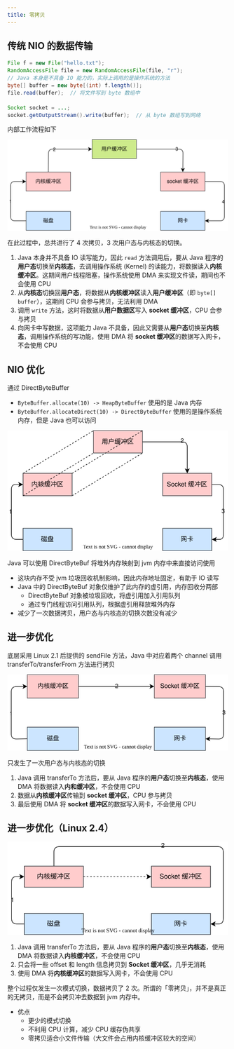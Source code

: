 ```yaml
---
title: 零拷贝
---
```


## 传统 NIO 的数据传输

```java
File f = new File("hello.txt");
RandomAccessFile file = new RandomAccessFile(file, "r");
// Java 本身是不具备 IO 能力的，实际上调用的是操作系统的方法
byte[] buffer = new byte[(int) f.length()];
file.read(buffer);  // 将文件写到 byte 数组中

Socket socket = ...;
socket.getOutputStream().write(buffer);  // 从 byte 数组写到网络
```
内部工作流程如下

![](./assets/zero_copy_00.svg)

在此过程中，总共进行了 4 次拷贝，3 次用户态与内核态的切换。

1. Java 本身并不具备 IO 读写能力，因此 `read` 方法调用后，要从 Java 程序的**用户态**切换至**内核态**，去调用操作系统 (Kernel) 的读能力，将数据读入**内核缓冲区**。这期间用户线程阻塞，操作系统使用 DMA 来实现文件读，期间也不会使用 CPU
2. 从**内核态**切换回**用户态**，将数据从**内核缓冲区**读入**用户缓冲区**（即 `byte[] buffer`），这期间 CPU 会参与拷贝，无法利用 DMA
3. 调用 `write` 方法，这时将数据从**用户数据区**写入 **socket 缓冲区**，CPU 会参与拷贝
4. 向网卡中写数据，这项能力 Java 不具备，因此又需要从**用户态**切换至**内核态**，调用操作系统的写功能，使用 DMA 将 **socket 缓冲区**的数据写入网卡，不会使用 CPU

## NIO 优化

通过 DirectByteBuffer

- `ByteBuffer.allocate(10) -> HeapByteBuffer` 使用的是 Java 内存
- `ByteBuffer.allocateDirect(10) -> DirectByteBuffer` 使用的是操作系统内存，但是 Java 也可以访问

![](./assets/zero_copy_01.svg)

Java 可以使用 DirectByteBuf 将堆外内存映射到 jvm 内存中来直接访问使用

- 这块内存不受 jvm 垃圾回收机制影响，因此内存地址固定，有助于 IO 读写
- Java 中的 DirectByteBuf 对象仅维护了此内存的虚引用，内存回收分两部
    - DirectByteBuf 对象被垃圾回收，将虚引用加入引用队列
    - 通过专门线程访问引用队列，根据虚引用释放堆外内存
- 减少了一次数据拷贝，用户态与内核态的切换次数没有减少

## 进一步优化

底层采用 Linux 2.1 后提供的 sendFile 方法，Java 中对应着两个 channel 调用 transferTo/transferFrom 方法进行拷贝

![](./assets/zero_copy_02.svg)

只发生了一次用户态与内核态的切换

1. Java 调用 transferTo 方法后，要从 Java 程序的**用户态**切换至**内核态**，使用 DMA 将数据读入**内和缓冲区**，不会使用 CPU
2. 数据从**内核缓冲区**传输到 **socket 缓冲区**，CPU 参与拷贝
3. 最后使用 DMA 将 **socket 缓冲区**的数据写入网卡，不会使用 CPU

## 进一步优化（Linux 2.4）

![](./assets/zeor_copy_03.svg)

1. Java 调用 transferTo 方法后，要从 Java 程序的**用户态**切换至**内核态**，使用 DMA 将数据读入**内核缓冲区**，不会使用 CPU
2. 只会将一些 offset 和 length 信息拷贝到 **Socket 缓冲区**，几乎无消耗
3. 使用 DMA 将**内核缓冲区**的数据写入网卡，不会使用 CPU

整个过程仅发生一次模式切换，数据拷贝了 2 次。所谓的「零拷贝」，并不是真正的无拷贝，而是不会拷贝冲去数据到 jvm 内存中。

- 优点
    - 更少的模式切换
    - 不利用 CPU 计算，减少 CPU 缓存伪共享
    - 零拷贝适合小文件传输（大文件会占用内核缓冲区较大的空间）



